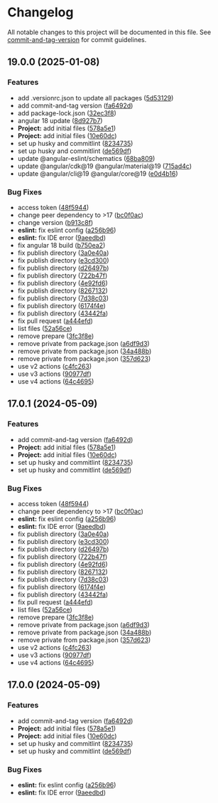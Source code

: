 # Changelog

All notable changes to this project will be documented in this file. See [commit-and-tag-version](https://github.com/absolute-version/commit-and-tag-version) for commit guidelines.

## 19.0.0 (2025-01-08)


### Features

* add .versionrc.json to update all packages ([5d53129](https://github.com/codingsamuel/mosa-ng/commit/5d531292738d554f802b121d830001cc6fc94ba6))
* add commit-and-tag version ([fa6492d](https://github.com/codingsamuel/mosa-ng/commit/fa6492df5ab5945ca73a582356319f77f2ebf780))
* add package-lock.json ([32ec3f8](https://github.com/codingsamuel/mosa-ng/commit/32ec3f87662f67c86df141301278d3e6336fd461))
* angular 18 update ([8d927b7](https://github.com/codingsamuel/mosa-ng/commit/8d927b7a283e376095f72e4809f806f54847b1de))
* **Project:** add initial files ([578a5e1](https://github.com/codingsamuel/mosa-ng/commit/578a5e1e122f06e113ee121f9aaa10f6d6637e90))
* **Project:** add initial files ([10e60dc](https://github.com/codingsamuel/mosa-ng/commit/10e60dc677b1b41826a9b7c8f14f35c8fbfb9701))
* set up husky and commitlint ([8234735](https://github.com/codingsamuel/mosa-ng/commit/8234735ad192e000912b994e2f2da3f9d5b9ae69))
* set up husky and commitlint ([de569df](https://github.com/codingsamuel/mosa-ng/commit/de569dfb1f53485fddf17eeba6d071d54620349f))
* update @angular-eslint/schematics ([68ba809](https://github.com/codingsamuel/mosa-ng/commit/68ba809c7979f159cca687034b285b84a5e81433))
* update @angular/cdk@19 @angular/material@19 ([715ad4c](https://github.com/codingsamuel/mosa-ng/commit/715ad4cbd408e9658d4fb018d08b35a9e49b4b96))
* update @angular/cli@19 @angular/core@19 ([e0d4b16](https://github.com/codingsamuel/mosa-ng/commit/e0d4b164ed54052743acf374a8e63a473b37ea4c))


### Bug Fixes

* access token ([48f5944](https://github.com/codingsamuel/mosa-ng/commit/48f59448c7096bd3571cfdeb9bbbda8922de837f))
* change peer dependency to >17 ([bc0f0ac](https://github.com/codingsamuel/mosa-ng/commit/bc0f0acf5bc9b1d22fe81aa6e92a59ae2c9dca60))
* change version ([b913c8f](https://github.com/codingsamuel/mosa-ng/commit/b913c8fdacdc6c0a24494c09621c0dc26388b1d5))
* **eslint:** fix eslint config ([a256b96](https://github.com/codingsamuel/mosa-ng/commit/a256b963fc4e5aa1020b48604db4be9971feedca))
* **eslint:** fix IDE error ([9aeedbd](https://github.com/codingsamuel/mosa-ng/commit/9aeedbdcc2110e40cb5ed70af34a2f5fbd8d340a))
* fix angular 18 build ([b750ea2](https://github.com/codingsamuel/mosa-ng/commit/b750ea218de05971d0277d77c1c8662e4b536dfb))
* fix publish directory ([3a0e40a](https://github.com/codingsamuel/mosa-ng/commit/3a0e40af66374042ee5eff959303c697283eed0d))
* fix publish directory ([e3cd300](https://github.com/codingsamuel/mosa-ng/commit/e3cd30027e9680d2556d3d9f15ba2dec86e102da))
* fix publish directory ([d26497b](https://github.com/codingsamuel/mosa-ng/commit/d26497bf7e37986965ae45fe9af470d39e3e9fe4))
* fix publish directory ([722b47f](https://github.com/codingsamuel/mosa-ng/commit/722b47ff77b672d0f0ebeb88118e3c0d7fb6b108))
* fix publish directory ([4e92fd6](https://github.com/codingsamuel/mosa-ng/commit/4e92fd6bf5aae4bb3a52f31b9192545d98e91f79))
* fix publish directory ([8267132](https://github.com/codingsamuel/mosa-ng/commit/826713295d7577ae67bf904052cdff7acc0238ec))
* fix publish directory ([7d38c03](https://github.com/codingsamuel/mosa-ng/commit/7d38c03ae74f6637347565d703d4fd4d9859d0ca))
* fix publish directory ([6174f4e](https://github.com/codingsamuel/mosa-ng/commit/6174f4eebcc3c5e963cd31bc4c9f6aa76b72e7a0))
* fix publish directory ([43442fa](https://github.com/codingsamuel/mosa-ng/commit/43442fa97e40ebb6331853ee6b6d1f496fd91120))
* fix pull request ([a444efd](https://github.com/codingsamuel/mosa-ng/commit/a444efdbbc5679f3766ce9abe6d9e01368d2bf89))
* list files ([52a56ce](https://github.com/codingsamuel/mosa-ng/commit/52a56ce5e2667b6d392f1ba4afe11ad053ff8843))
* remove prepare ([3fc3f8e](https://github.com/codingsamuel/mosa-ng/commit/3fc3f8e7882a996697ae5bed237eee1bd0f899e0))
* remove private from package.json ([a6df9d3](https://github.com/codingsamuel/mosa-ng/commit/a6df9d39566970050726b18071cb4f343aa4d629))
* remove private from package.json ([34a488b](https://github.com/codingsamuel/mosa-ng/commit/34a488bf53213c8d7a70b5c58b98288ac9520c32))
* remove private from package.json ([357d623](https://github.com/codingsamuel/mosa-ng/commit/357d62369077976a87a25217a0b8117fd00d8a7c))
* use v2 actions ([c4fc263](https://github.com/codingsamuel/mosa-ng/commit/c4fc263b69aac1ea34c5f62e66dbe5ca80f19d5d))
* use v3 actions ([90977df](https://github.com/codingsamuel/mosa-ng/commit/90977dff8ceb06606c0d3e8f091dec45141019fc))
* use v4 actions ([64c4695](https://github.com/codingsamuel/mosa-ng/commit/64c4695560fd3a4156d006a126ca47b769e57c96))

## 17.0.1 (2024-05-09)


### Features

* add commit-and-tag version ([fa6492d](https://github.com/codingsamuel/mosa-ng/commit/fa6492df5ab5945ca73a582356319f77f2ebf780))
* **Project:** add initial files ([578a5e1](https://github.com/codingsamuel/mosa-ng/commit/578a5e1e122f06e113ee121f9aaa10f6d6637e90))
* **Project:** add initial files ([10e60dc](https://github.com/codingsamuel/mosa-ng/commit/10e60dc677b1b41826a9b7c8f14f35c8fbfb9701))
* set up husky and commitlint ([8234735](https://github.com/codingsamuel/mosa-ng/commit/8234735ad192e000912b994e2f2da3f9d5b9ae69))
* set up husky and commitlint ([de569df](https://github.com/codingsamuel/mosa-ng/commit/de569dfb1f53485fddf17eeba6d071d54620349f))


### Bug Fixes

* access token ([48f5944](https://github.com/codingsamuel/mosa-ng/commit/48f59448c7096bd3571cfdeb9bbbda8922de837f))
* change peer dependency to >17 ([bc0f0ac](https://github.com/codingsamuel/mosa-ng/commit/bc0f0acf5bc9b1d22fe81aa6e92a59ae2c9dca60))
* **eslint:** fix eslint config ([a256b96](https://github.com/codingsamuel/mosa-ng/commit/a256b963fc4e5aa1020b48604db4be9971feedca))
* **eslint:** fix IDE error ([9aeedbd](https://github.com/codingsamuel/mosa-ng/commit/9aeedbdcc2110e40cb5ed70af34a2f5fbd8d340a))
* fix publish directory ([3a0e40a](https://github.com/codingsamuel/mosa-ng/commit/3a0e40af66374042ee5eff959303c697283eed0d))
* fix publish directory ([e3cd300](https://github.com/codingsamuel/mosa-ng/commit/e3cd30027e9680d2556d3d9f15ba2dec86e102da))
* fix publish directory ([d26497b](https://github.com/codingsamuel/mosa-ng/commit/d26497bf7e37986965ae45fe9af470d39e3e9fe4))
* fix publish directory ([722b47f](https://github.com/codingsamuel/mosa-ng/commit/722b47ff77b672d0f0ebeb88118e3c0d7fb6b108))
* fix publish directory ([4e92fd6](https://github.com/codingsamuel/mosa-ng/commit/4e92fd6bf5aae4bb3a52f31b9192545d98e91f79))
* fix publish directory ([8267132](https://github.com/codingsamuel/mosa-ng/commit/826713295d7577ae67bf904052cdff7acc0238ec))
* fix publish directory ([7d38c03](https://github.com/codingsamuel/mosa-ng/commit/7d38c03ae74f6637347565d703d4fd4d9859d0ca))
* fix publish directory ([6174f4e](https://github.com/codingsamuel/mosa-ng/commit/6174f4eebcc3c5e963cd31bc4c9f6aa76b72e7a0))
* fix publish directory ([43442fa](https://github.com/codingsamuel/mosa-ng/commit/43442fa97e40ebb6331853ee6b6d1f496fd91120))
* fix pull request ([a444efd](https://github.com/codingsamuel/mosa-ng/commit/a444efdbbc5679f3766ce9abe6d9e01368d2bf89))
* list files ([52a56ce](https://github.com/codingsamuel/mosa-ng/commit/52a56ce5e2667b6d392f1ba4afe11ad053ff8843))
* remove prepare ([3fc3f8e](https://github.com/codingsamuel/mosa-ng/commit/3fc3f8e7882a996697ae5bed237eee1bd0f899e0))
* remove private from package.json ([a6df9d3](https://github.com/codingsamuel/mosa-ng/commit/a6df9d39566970050726b18071cb4f343aa4d629))
* remove private from package.json ([34a488b](https://github.com/codingsamuel/mosa-ng/commit/34a488bf53213c8d7a70b5c58b98288ac9520c32))
* remove private from package.json ([357d623](https://github.com/codingsamuel/mosa-ng/commit/357d62369077976a87a25217a0b8117fd00d8a7c))
* use v2 actions ([c4fc263](https://github.com/codingsamuel/mosa-ng/commit/c4fc263b69aac1ea34c5f62e66dbe5ca80f19d5d))
* use v3 actions ([90977df](https://github.com/codingsamuel/mosa-ng/commit/90977dff8ceb06606c0d3e8f091dec45141019fc))
* use v4 actions ([64c4695](https://github.com/codingsamuel/mosa-ng/commit/64c4695560fd3a4156d006a126ca47b769e57c96))

## 17.0.0 (2024-05-09)


### Features

* add commit-and-tag version ([fa6492d](https://github.com/codingsamuel/mosa-ng/commit/fa6492df5ab5945ca73a582356319f77f2ebf780))
* **Project:** add initial files ([578a5e1](https://github.com/codingsamuel/mosa-ng/commit/578a5e1e122f06e113ee121f9aaa10f6d6637e90))
* **Project:** add initial files ([10e60dc](https://github.com/codingsamuel/mosa-ng/commit/10e60dc677b1b41826a9b7c8f14f35c8fbfb9701))
* set up husky and commitlint ([8234735](https://github.com/codingsamuel/mosa-ng/commit/8234735ad192e000912b994e2f2da3f9d5b9ae69))
* set up husky and commitlint ([de569df](https://github.com/codingsamuel/mosa-ng/commit/de569dfb1f53485fddf17eeba6d071d54620349f))


### Bug Fixes

* **eslint:** fix eslint config ([a256b96](https://github.com/codingsamuel/mosa-ng/commit/a256b963fc4e5aa1020b48604db4be9971feedca))
* **eslint:** fix IDE error ([9aeedbd](https://github.com/codingsamuel/mosa-ng/commit/9aeedbdcc2110e40cb5ed70af34a2f5fbd8d340a))
